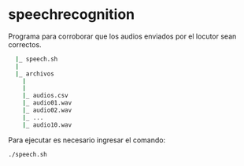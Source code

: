 # speechrecognition

Programa para corroborar que los audios enviados por el locutor sean correctos.

```bash
  |_ speech.sh
  |
  |_ archivos
    |
    |
    |_ audios.csv
    |_ audio01.wav
    |_ audio02.wav
    |_ ...
    |_ audio10.wav
```

Para ejecutar es necesario ingresar el comando:

```bash
./speech.sh
```
